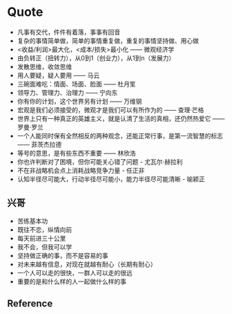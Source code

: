 # Quote

- 凡事有交代，件件有着落，事事有回音
- 复杂的事情简单做，简单的事情重复做，重复的事情坚持做、用心做
- <收益/利润>最大化，<成本/损失>最小化 —— 微观经济学
- 由负转正（扭转力），从0到1（创业力），从1到n（发展力）
- 发散思维，收敛思维
- 用人要疑，疑人要用 —— 马云
- 三碗面难吃：情面、场面、脸面 —— 杜月笙
- 领导力、管理力、治理力 —— 宁向东
- 你有你的计划，这个世界另有计划 —— 万维钢
- 宏观是我们必须接受的，微观才是我们可以有所作为的 —— 查理·芒格
- 世界上只有一种真正的英雄主义，就是认清了生活的真相，还仍然热爱它 —— 罗曼·罗兰
- 一个人能同时保有全然相反的两种观念，还能正常行事，是第一流智慧的标志 —— 菲茨杰拉德
- 等号的意思，是有些东西不重要 —— 林欣浩
- 你也许判断对了困境，但你可能关心错了问题 - 尤瓦尔·赫拉利
- 不在非战略机会点上消耗战略竞争力量 - 任正非
- 认知半径尽可能大，行动半径尽可能小，能力半径尽可能清晰 - 喻颖正

## 兴哥

- 苦练基本功
- 既往不恋，纵情向前
- 每天前进三十公里
- 我不会，但我可以学
- 坚持做正确的事，而不是容易的事
- 对未来越有信息，对现在就越有耐心（长期有耐心）
- 一个人可以走的很快，一群人可以走的很远
- 重要的是和什么样的人一起做什么样的事

## Reference
